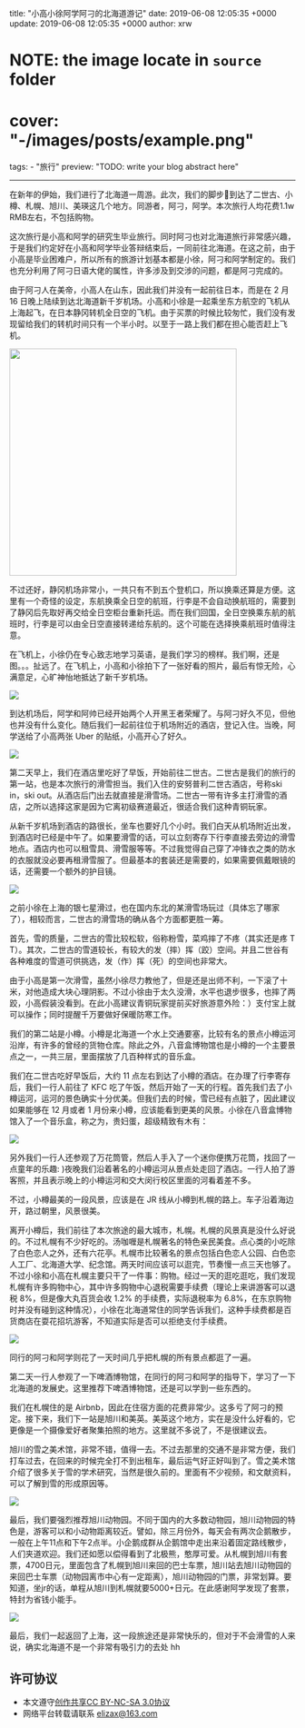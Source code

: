title: "小高小徐阿学阿刁的北海道游记"
date: 2019-06-08 12:05:35 +0000
update: 2019-06-08 12:05:35 +0000
author: xrw
# NOTE: the image locate in `source` folder
# cover: "-/images/posts/example.png"
tags:
    - "旅行"
preview: "TODO: write your blog abstract here"

---

在新年的伊始，我们进行了北海道一周游。此次，我们的脚步👣到达了二世古、小樽、札幌、旭川、美瑛这几个地方。同游者，阿刁，阿学。本次旅行人均花费1.1w RMB左右，不包括购物。

这次旅行是小高和阿学的研究生毕业旅行。同时阿刁也对北海道旅行非常感兴趣，于是我们约定好在小高和阿学毕业答辩结束后，一同前往北海道。在这之前，由于小高是毕业困难户，所以所有的旅游计划基本都是小徐，阿刁和阿学制定的。我们也充分利用了阿刁日语大佬的属性，许多涉及到交涉的问题，都是阿刁完成的。

由于阿刁人在美帝，小高人在山东，因此我们并没有一起前往日本，而是在 2 月 16 日晚上陆续到达北海道新千岁机场。小高和小徐是一起乘坐东方航空的飞机从上海起飞，在日本静冈转机全日空的飞机。由于买票的时候比较匆忙，我们没有发现留给我们的转机时间只有一个半小时。以至于一路上我们都在担心能否赶上飞机。

<img src="./images/posts/japan-2019/1.jpg" width="400">

不过还好，静冈机场非常小，一共只有不到五个登机口，所以换乘还算是方便。这里有一个奇怪的设定，东航换乘全日空的航班，行李是不会自动换航班的，需要到了静冈后先取好再交给全日空柜台重新托运。而在我们回国，全日空换乘东航的航班时，行李是可以由全日空直接转递给东航的。这个可能在选择换乘航班时值得注意。

在飞机上，小徐仍在专心致志地学习英语，是我们学习的榜样。我们啊，还是图。。。扯远了。在飞机上，小高和小徐拍下了一张好看的照片，最后有惊无险，心满意足，心旷神怡地抵达了新千岁机场。

![](./images/posts/japan-2019/2.jpg)

到达机场后，阿学和阿帅已经开始两个人开黑王者荣耀了。与阿刁好久不见，但他也并没有什么变化。随后我们一起前往位于机场附近的酒店，登记入住。当晚，阿学送给了小高两张 Uber 的贴纸，小高开心了好久。

![](./images/posts/japan-2019/3.jpg)

第二天早上，我们在酒店里吃好了早饭，开始前往二世古。二世古是我们的旅行的第一站，也是本次旅行的滑雪担当。我们入住的安努普利二世古酒店，号称ski in，ski out。从酒店后门出去就直接是滑雪场。二世古一带有许多主打滑雪的酒店，之所以选择这家是因为它离初级赛道最近，很适合我们这种青铜玩家。

从新千岁机场到酒店的路很长，坐车也要好几个小时。我们白天从机场附近出发，到酒店时已经是中午了。如果要滑雪的话，可以立刻寄存下行李直接去旁边的滑雪地点。酒店内也可以租雪具、滑雪服等等。不过我觉得自己穿了冲锋衣之类的防水的衣服就没必要再租滑雪服了。但最基本的套装还是需要的，如果需要佩戴眼镜的话，还需要一个额外的护目镜。

![](./images/posts/japan-2019/4.jpg)

之前小徐在上海的银七星滑过，也在国内东北的某滑雪场玩过（具体忘了哪家了），相较而言，二世古的滑雪场的确从各个方面都更胜一筹。

首先，雪的质量，二世古的雪比较松软，俗称粉雪，菜鸡摔了不疼（其实还是疼 T T）。其次，二世古的雪道较长，有较大的发（摔）挥（跤）空间。并且二世谷有各种难度的雪道可供挑选，发（作）挥（死）的空间也非常大。

由于小高是第一次滑雪，虽然小徐尽力教他了，但是还是出师不利，一下滚了十米，对他造成大块心理阴影。不过小徐由于太久没滑，水平也退步很多，也摔了两跤，小高假装没看到。在此小高建议青铜玩家提前买好旅游意外险：）支付宝上就可以操作；同时提醒千万要做好保暖防寒工作。

我们的第二站是小樽。小樽是北海道一个水上交通要塞，比较有名的景点小樽运河沿岸，有许多的曾经的货物仓库。除此之外，八音盒博物馆也是小樽的一个主要景点之一，一共三层，里面摆放了几百种样式的音乐盒。

我们在二世古吃好早饭后，大约 11 点左右到达了小樽的酒店。在办理了行李寄存后，我们一行人前往了 KFC 吃了午饭，然后开始了一天的行程。首先我们去了小樽运河，运河的景色确实十分优美。但我们去的时候，雪已经有点脏了，因此建议如果能够在 12 月或者 1 月份来小樽，应该能看到更美的风景。小徐在八音盒博物馆入了一个音乐盒，称之为，贵妇蛋，超级精致有木有：

![](./images/posts/japan-2019/5.jpg)

另外我们一行人还参观了万花筒管，然后人手入了一个迷你便携万花筒，找回了一点童年的乐趣: )夜晚我们沿着著名的小樽运河从景点处走回了酒店。一行人拍了游客照，并且表示晚上的小樽运河和交大闵行校区里面的河看着差不多。

不过，小樽最美的一段风景，应该是在 JR 线从小樽到札幌的路上。车子沿着海边开，路过朝里，风景很美。

离开小樽后，我们前往了本次旅途的最大城市，札幌。札幌的风景真是没什么好说的。不过札幌有不少好吃的。汤咖喱是札幌著名的特色亲民美食。点心类的小吃除了白色恋人之外，还有六花亭。札幌市比较著名的景点包括白色恋人公园、白色恋人工厂、北海道大学、纪念馆。两天时间应该可以逛完，节奏慢一点三天也够了。不过小徐和小高在札幌主要只干了一件事：购物。经过一天的逛吃逛吃，我们发现札幌有许多购物中心，其中许多购物中心退税需要手续费（理论上来讲游客可以退税 8%，但是像大丸百货会收 1.2% 的手续费，实际退税率为 6.8%，在东京购物时并没有碰到这种情况），小徐在北海道常住的同学告诉我们，这种手续费都是百货商店在耍花招坑游客，不知道实际是否可以拒绝支付手续费。

![](./images/posts/japan-2019/6.jpg)

同行的阿刁和阿学则花了一天时间几乎把札幌的所有景点都逛了一遍。

第二天一行人参观了一下啤酒博物馆，在同行的阿刁和阿学的指导下，学习了一下北海道的发展史。这里推荐下啤酒博物馆，还是可以学到一些东西的。

我们在札幌住的是 Airbnb，因此在住宿方面的花费非常少。这多亏了阿刁的预定。接下来，我们下一站是旭川和美英。美英这个地方，实在是没什么好看的，它更像是一个摄像爱好者聚集拍照的地方。这里就不多说了，不是很建议去。

旭川的雪之美术馆，非常不错，值得一去。不过去那里的交通不是非常方便，我们打车过去，在回来的时候完全打不到出租车，最后运气好正好叫到了。雪之美术馆介绍了很多关于雪的学术研究，当然是很久前的。里面有不少视频，和文献资料，可以了解到雪的形成原因等。

![](./images/posts/japan-2019/7.jpg)

最后，我们要强烈推荐旭川动物园。不同于国内的大多数动物园，旭川动物园的特色是，游客可以和小动物距离较近。譬如，除三月份外，每天会有两次企鹅散步，一般在上午11点和下午2点半。小企鹅成群从企鹅馆中走出来沿着固定路线散步，人们夹道欢迎。我们还如愿以偿得看到了北极熊，憨厚可爱。从札幌到旭川有套票，4700日元，里面包含了札幌到旭川来回的巴士车票，旭川站去旭川动物园的来回巴士车票（动物园离市中心有一定距离），旭川动物园的门票，非常划算。要知道，坐jr的话，单程从旭川到札幌就要5000+日元。在此感谢阿学发现了套票，特封为省钱小能手。

![](./images/posts/japan-2019/8.jpg)

最后，我们一起返回了上海，这一段旅途还是非常快乐的，但对于不会滑雪的人来说，确实北海道不是一个非常有吸引力的去处 hh

## 许可协议

- 本文遵守[创作共享CC BY-NC-SA 3.0协议](https://creativecommons.org/licenses/by-nc-sa/3.0/cn/)
- 网络平台转载请联系 <elizax@163.com>
